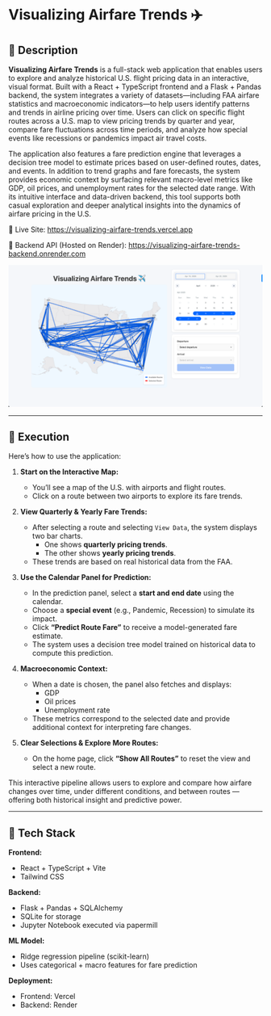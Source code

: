 # Visualizing Airfare Trends ✈️

## 📙 Description

**Visualizing Airfare Trends** is a full-stack web application that enables users to explore and analyze historical U.S. flight pricing data in an interactive, visual format. Built with a React + TypeScript frontend and a Flask + Pandas backend, the system integrates a variety of datasets—including FAA airfare statistics and macroeconomic indicators—to help users identify patterns and trends in airline pricing over time. Users can click on specific flight routes across a U.S. map to view pricing trends by quarter and year, compare fare fluctuations across time periods, and analyze how special events like recessions or pandemics impact air travel costs.

The application also features a fare prediction engine that leverages a decision tree model to estimate prices based on user-defined routes, dates, and events. In addition to trend graphs and fare forecasts, the system provides economic context by surfacing relevant macro-level metrics like GDP, oil prices, and unemployment rates for the selected date range. With its intuitive interface and data-driven backend, this tool supports both casual exploration and deeper analytical insights into the dynamics of airfare pricing in the U.S.

🔗 Live Site: https://visualizing-airfare-trends.vercel.app

🔌 Backend API (Hosted on Render): https://visualizing-airfare-trends-backend.onrender.com

![App Overview](screenshots/map-overview.png)

---

## 🚀 Execution

Here’s how to use the application:

1. **Start on the Interactive Map:**
   - You’ll see a map of the U.S. with airports and flight routes.
   - Click on a route between two airports to explore its fare trends.

2. **View Quarterly & Yearly Fare Trends:**
   - After selecting a route and selecting `View Data`, the system displays two bar charts.
     - One shows **quarterly pricing trends**.
     - The other shows **yearly pricing trends**.
   - These trends are based on real historical data from the FAA.

3. **Use the Calendar Panel for Prediction:**
   - In the prediction panel, select a **start and end date** using the calendar.
   - Choose a **special event** (e.g., Pandemic, Recession) to simulate its impact.
   - Click **“Predict Route Fare”** to receive a model-generated fare estimate.
   - The system uses a decision tree model trained on historical data to compute this prediction.

4. **Macroeconomic Context:**
   - When a date is chosen, the panel also fetches and displays:
     - GDP
     - Oil prices
     - Unemployment rate
   - These metrics correspond to the selected date and provide additional context for interpreting fare changes.

5. **Clear Selections & Explore More Routes:**
   - On the home page, click **“Show All Routes”** to reset the view and select a new route.

This interactive pipeline allows users to explore and compare how airfare changes over time, under different conditions, and between routes — offering both historical insight and predictive power.

---

## 🧠 Tech Stack
**Frontend:**
- React + TypeScript + Vite
- Tailwind CSS

**Backend:**
- Flask + Pandas + SQLAlchemy
- SQLite for storage
- Jupyter Notebook executed via papermill

**ML Model:**
- Ridge regression pipeline (scikit-learn)
- Uses categorical + macro features for fare prediction

**Deployment:**
- Frontend: Vercel
- Backend: Render



